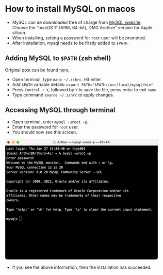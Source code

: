 # How to install MySQL on macos

  - MySQL can be downloaded free of charge from [MySQL website](https://dev.mysql.com/downloads/mysql/). Choose the "macOS 11 (ARM, 64-bit), DMG Archive" version for Apple silicon.
  - When installing, setting a password for `root` user will be prompted.
  -  After installation, mysql needs to be firstly added to `$PATH`.

## Adding MySQL to `$PATH` (zsh shell)

Original post can be found [here](https://code2care.org/pages/permanently-set-path-variable-in-mac-zsh-shell).

- Open terminal, type `nano ~/.zshrc`. Hit enter.
- Add `$PATH` variable details: `export PATH="$PATH:/usr/local/mysql/bin"`.
- Press `Control + X`, followed by `Y` to save the file, press enter to exit `nano`.
- Type command `source ~/.zshrc` to apply changes.

## Accessing MySQL through terminal

- Open terminal, enter `mysql -uroot -p`.
- Enter the password for `root` user.
- You should now see this screen.

![sql screen](images/mysql_first_screen.png)

- If you see the above information, then the installation has succeeded.
